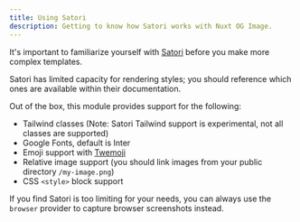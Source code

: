 ```yaml
---
title: Using Satori
description: Getting to know how Satori works with Nuxt OG Image.
---
```


It's important to familiarize yourself with [Satori](https://github.com/vercel/satori) before you make more complex templates.

Satori has limited capacity for rendering styles;
you should reference which ones are available within their documentation.

Out of the box, this module provides support for the following:
- Tailwind classes (Note: Satori Tailwind support is experimental, not all classes are supported)
- Google Fonts, default is Inter
- Emoji support with [Twemoji](https://github.com/twitter/twemoji)
- Relative image support (you should link images from your public directory `/my-image.png`)
- CSS `<style>` block support

If you find Satori is too limiting for your needs, you can always use the `browser` provider to capture browser screenshots instead.

